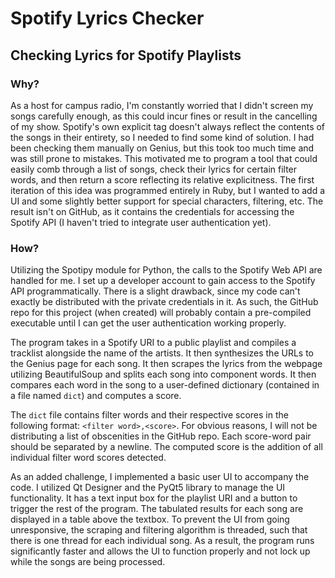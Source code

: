 # Spotify Lyrics Checker
## Checking Lyrics for Spotify Playlists
### Why?
As a host for campus radio, I'm constantly worried that I didn't screen my songs carefully enough, as this could incur fines or result in the cancelling of my show. Spotify's own explicit tag doesn't always reflect the contents of the songs in their entirety, so I needed to find some kind of solution. I had been checking them manually on Genius, but this took too much time and was still prone to mistakes. This motivated me to program a tool that could easily comb through a list of songs, check their lyrics for certain filter words, and then return a score reflecting its relative explicitness.
The first iteration of this idea was programmed entirely in Ruby, but I wanted to add a UI and some slightly better support for special characters, filtering, etc. The result isn't on GitHub, as it contains the credentials for accessing the Spotify API (I haven't tried to integrate user authentication yet).

### How?
Utilizing the Spotipy module for Python, the calls to the Spotify Web API are handled for me. I set up a developer account to gain access to the Spotify API programmatically. There is a slight drawback, since my code can't exactly be distributed with the private credentials in it. As such, the GitHub repo for this project (when created) will probably contain a pre-compiled executable until I can get the user authentication working properly.

The program takes in a Spotify URI to a public playlist and compiles a tracklist alongside the name of the artists. It then synthesizes the URLs to the Genius page for each song. It then scrapes the lyrics from the webpage utilizing BeautifulSoup and splits each song into component words. It then compares each word in the song to a user-defined dictionary (contained in a file named ```dict```) and computes a score.

The ```dict``` file contains filter words and their respective scores in the following format: ``` <filter word>,<score> ```. For obvious reasons, I will not be distributing a list of obscenities in the GitHub repo. Each score-word pair should be separated by a newline. The computed score is the addition of all individual filter word scores detected. 

As an added challenge, I implemented a basic user UI to accompany the code. I utilized Qt Designer and the PyQt5 library to manage the UI functionality. It has a text input box for the playlist URI and a button to trigger the rest of the program. The tabulated results for each song are displayed in a table above the textbox. To prevent the UI from going unresponsive, the scraping and filtering algorithm is threaded, such that there is one thread for each individual song. As a result, the program runs significantly faster and allows the UI to function properly and not lock up while the songs are being processed. 
